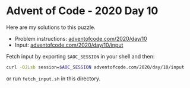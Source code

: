 # Advent of Code - 2020 Day 10
Here are my solutions to this puzzle.

* Problem instructions: [adventofcode.com/2020/day/10](https://adventofcode.com/2020/day/10)
* Input: [adventofcode.com/2020/day/10/input](https://adventofcode.com/2020/day/10/input)

Fetch input by exporting `$AOC_SESSION` in your shell and then:
```bash
curl -OJLsb session=$AOC_SESSION adventofcode.com/2020/day/10/input
```

or run `fetch_input.sh` in this directory.
